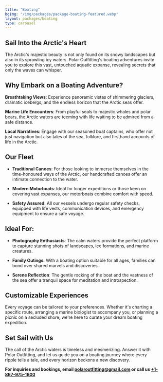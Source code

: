 ```yaml
---
title: "Boating"
bgImg: "/img/packages/package-boating-featured.webp"
layout: packages/boating
type: carousel
---
```


## Sail Into the Arctic's Heart

The Arctic's majestic beauty is not only found on its snowy landscapes but also in its sprawling icy waters. Polar Outfitting's boating adventures invite you to explore this vast, untouched aquatic expanse, revealing secrets that only the waves can whisper.

## Why Embark on a Boating Adventure?

**Breathtaking Views**: Experience panoramic vistas of shimmering glaciers, dramatic icebergs, and the endless horizon that the Arctic seas offer.

**Marine Life Encounters**: From playful seals to majestic whales and polar bears, the Arctic waters are teeming with life waiting to be admired from a safe distance.

**Local Narratives**: Engage with our seasoned boat captains, who offer not just navigation but also tales of the sea, folklore, and firsthand accounts of life in the Arctic.

## Our Fleet

- **Traditional Canoes**: For those looking to immerse themselves in the time-honoured ways of the Arctic, our handcrafted canoes offer an intimate connection to the water.

- **Modern Motorboats**: Ideal for longer expeditions or those keen on covering vast expanses, our motorboats combine comfort with speed.

- **Safety Assured**: All our vessels undergo regular safety checks, equipped with life vests, communication devices, and emergency equipment to ensure a safe voyage.

## Ideal For:

- **Photography Enthusiasts**: The calm waters provide the perfect platform to capture stunning shots of landscapes, ice formations, and marine creatures.

- **Family Outings**: With a boating option suitable for all ages, families can bond over shared marvels and discoveries.

- **Serene Reflection**: The gentle rocking of the boat and the vastness of the sea offer a tranquil space for meditation and introspection.

## Customizable Experiences

Every voyage can be tailored to your preferences. Whether it's charting a specific route, arranging a marine biologist to accompany you, or planning a picnic on a secluded shore, we're here to curate your dream boating expedition.

## Set Sail with Us

The call of the Arctic waters is timeless and mesmerizing. Answer it with Polar Outfitting, and let us guide you on a boating journey where every ripple tells a tale, and every horizon beckons a new discovery.

**For inquiries and bookings, email [polaroutfitting@gmail.com](mailto:polaroutfitting@gmail.com) or call us [+1-867-975-1600](tel:1-867-975-1600)**
